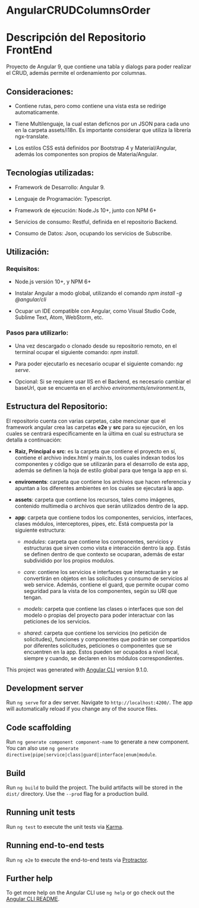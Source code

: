 # AngularCRUDColumnsOrder

Descripción del Repositorio FrontEnd
====================================

Proyecto de Angular 9, que contiene una tabla y dialogs para poder realizar el CRUD, además permite el ordenamiento por columnas.

Consideraciones:
----------------

-   Contiene rutas, pero como contiene una vista esta se redirige automaticamente.

-   Tiene Multilenguaje, la cual estan deficnos por un JSON para cada uno en la carpeta assets/i18n. Es importante considerar que utiliza la librería ngx-translate.

-   Los estilos CSS está definidos por Bootstrap 4 y Material/Angular, además los componentes son propios de Materia/Angular.


Tecnologías utilizadas:
-----------------------

-   Framework de Desarrollo: Angular 9.

-   Lenguaje de Programación: Typescript.

-   Framework de ejecución: Node.Js 10+, junto con NPM 6+

-   Servicios de consumo: Restful, definida en el repositorio Backend.

-   Consumo de Datos: Json, ocupando los servicios de Subscribe.

Utilización:
------------

### Requisitos:

-   Node.js versión 10+, y NPM 6+

-   Instalar Angular a modo global, utilizando el comando *npm install
    -g \@angular/cli*

-   Ocupar un IDE compatible con Angular, como Visual Studio Code,
    Sublime Text, Atom, WebStorm, etc.

### Pasos para utilizarlo:

-   Una vez descargado o clonado desde su repositorio remoto, en el
    terminal ocupar el siguiente comando: *npm install*.

-   Para poder ejecutarlo es necesario ocupar el siguiente comando: *ng serve*.

-   Opcional: Si se requiere usar IIS en el Backend, es necesario cambiar el baseUrl, que se encuenta en el archivo *environments/environment.ts*, 

Estructura del Repositorio:
---------------------------

El repositorio cuenta con varias carpetas, cabe mencionar que el
framework angular crea las carpetas **e2e** y **src** para su ejecución,
en los cuales se centrará específicamente en la última en cual su
estructura se detalla a continuación:

-   **Raiz, Principal o src**: es la carpeta que contiene el proyecto en
    sí, contiene el archivo index.html y main.ts, los cuales indexan
    todos los componentes y código que se utilizarán para el desarrollo
    de esta app, además se definen la hoja de estilo global para que
    tenga la app en si.

-   **enviroments**: carpeta que contiene los archivos que hacen
    referencia y apuntan a los diferentes ambientes en los cuales se
    ejecutará la app.

-   **assets**: carpeta que contiene los recursos, tales como imágenes,
    contenido multimedia o archivos que serán utilizados dentro de la
    app.

-   **app**: carpeta que contiene todos los componentes, servicios,
    interfaces, clases módulos, interceptores, pipes, etc. Está
    compuesta por la siguiente estructura:

    -   *modules*: carpeta que contiene los componentes, servicios y estructuras
        que sirven como vista e interacción dentro la app. Estás se 
        definen dentro de que contexto se ocuparan, además de estar 
        subdividido por los propios modulos.

    -   *core*: contiene los servicios e interfaces que interactuarán y
        se convertirán en objetos en las solicitudes y consumo de
        servicios al web service. Además, contiene el guard, que permite
        ocupar como seguridad para la vista de los componentes, según su
        URI que tengan.

    -   *models*: carpeta que contiene las clases o interfaces que son
        del modelo o propias del proyecto para poder interactuar con las
        peticiones de los servicios.

    -   *shared*: carpeta que contiene los servicios (no petición de
        solicitudes), funciones y componentes que podrán ser compartidos por
        diferentes solicitudes, peticiones o componentes que se
        encuentren en la app. Estos pueden ser ocupados a nivel local,
        siempre y cuando, se declaren en los módulos correspondientes.


This project was generated with [Angular CLI](https://github.com/angular/angular-cli) version 9.1.0.

## Development server

Run `ng serve` for a dev server. Navigate to `http://localhost:4200/`. The app will automatically reload if you change any of the source files.

## Code scaffolding

Run `ng generate component component-name` to generate a new component. You can also use `ng generate directive|pipe|service|class|guard|interface|enum|module`.

## Build

Run `ng build` to build the project. The build artifacts will be stored in the `dist/` directory. Use the `--prod` flag for a production build.

## Running unit tests

Run `ng test` to execute the unit tests via [Karma](https://karma-runner.github.io).

## Running end-to-end tests

Run `ng e2e` to execute the end-to-end tests via [Protractor](http://www.protractortest.org/).

## Further help

To get more help on the Angular CLI use `ng help` or go check out the [Angular CLI README](https://github.com/angular/angular-cli/blob/master/README.md).

